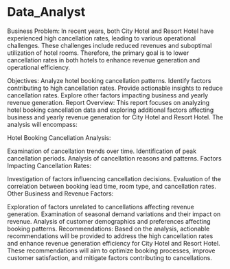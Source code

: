 # Data_Analyst
Business Problem:
In recent years, both City Hotel and Resort Hotel have experienced high cancellation rates, leading to various operational challenges. These challenges include reduced revenues and suboptimal utilization of hotel rooms. Therefore, the primary goal is to lower cancellation rates in both hotels to enhance revenue generation and operational efficiency.

Objectives:
Analyze hotel booking cancellation patterns.
Identify factors contributing to high cancellation rates.
Provide actionable insights to reduce cancellation rates.
Explore other factors impacting business and yearly revenue generation.
Report Overview:
This report focuses on analyzing hotel booking cancellation data and exploring additional factors affecting business and yearly revenue generation for City Hotel and Resort Hotel. The analysis will encompass:

Hotel Booking Cancellation Analysis:

Examination of cancellation trends over time.
Identification of peak cancellation periods.
Analysis of cancellation reasons and patterns.
Factors Impacting Cancellation Rates:

Investigation of factors influencing cancellation decisions.
Evaluation of the correlation between booking lead time, room type, and cancellation rates.
Other Business and Revenue Factors:

Exploration of factors unrelated to cancellations affecting revenue generation.
Examination of seasonal demand variations and their impact on revenue.
Analysis of customer demographics and preferences affecting booking patterns.
Recommendations:
Based on the analysis, actionable recommendations will be provided to address the high cancellation rates and enhance revenue generation efficiency for City Hotel and Resort Hotel. These recommendations will aim to optimize booking processes, improve customer satisfaction, and mitigate factors contributing to cancellations.
